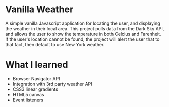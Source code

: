 # Vanilla Weather

A simple vanilla Javascript application for locating the user, and displaying the weather in their local area. This project pulls data from the Dark Sky API, and allows the user to show the temperature in both Celcius and Farenheit. If the user's location cannot be found, the project will alert the user that to that fact, then default to use New York weather.

# What I learned

- Browser Navigator API
- Integration with 3rd party weather API
- CSS3 linear gradients
- HTML5 canvas
- Event listeners